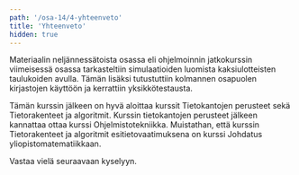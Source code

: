 ```yaml
---
path: '/osa-14/4-yhteenveto'
title: 'Yhteenveto'
hidden: true
---
```


Materiaalin neljännessätoista osassa eli ohjelmoinnin jatkokurssin viimeisessä osassa tarkasteltiin simulaatioiden luomista kaksiulotteisten taulukoiden avulla. Tämän lisäksi tutustuttiin kolmannen osapuolen kirjastojen käyttöön ja kerrattiin yksikkötestausta.

<text-box variant='hint' name='Mitä seuraavaksi?'>

Tämän kurssin jälkeen on hyvä aloittaa kurssit Tietokantojen perusteet sekä Tietorakenteet ja algoritmit. Kurssin tietokantojen perusteet jälkeen kannattaa ottaa kurssi Ohjelmistotekniikka. Muistathan, että kurssin Tietorakenteet ja algoritmit esitietovaatimuksena on kurssi Johdatus yliopistomatematiikkaan.

</text-box>

Vastaa vielä seuraavaan kyselyyn.

<quiz id="1dece37e-128c-5540-b08b-e6c09602e068"></quiz>

